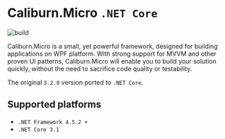 # Caliburn.Micro `.NET Core`
![build](https://github.com/paulem/caliburn-micro/workflows/build/badge.svg)

Caliburn.Micro is a small, yet powerful framework, designed for building applications on WPF platform. With strong support for MVVM and other proven UI patterns, Caliburn.Micro will enable you to build your solution quickly, without the need to sacrifice code quality or testability.

The original `3.2.0` version ported to `.NET Core`.

## Supported platforms
* `.NET Framework 4.5.2 +`
* `.NET Core 3.1`
